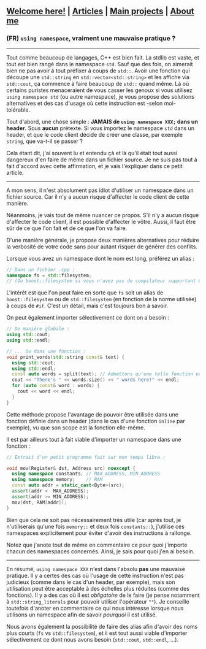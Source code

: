 ## [Welcome here!](https://vpenando.github.io) | [Articles](https://vpenando.github.io/articles.html) | [Main projects](https://vpenando.github.io/projects.html) | [About me](https://vpenando.github.io/about.html)

### (FR) `using namespace`, vraiment une mauvaise pratique ?

---

Tout comme beaucoup de langages, C++ est bien fait. La stdlib est vaste, et tout est bien rangé dans le namespace `std`.
Sauf que des fois, on aimerait bien ne pas avoir à tout préfixer à coups de `std::`. Avoir une fonction qui découpe une `std::string` en `std::vector<std::string>` et les affiche via `std::cout`, ça commence à faire beaucoup de `std::` quand même.
Là où certains puristes menaceraient de vous casser les genoux si vous utilisez `using namespace std` (ou autre namespace), je vous propose des solutions alternatives et des cas d'usage où cette instruction est -selon moi- tolérable.

Tout d'abord, une chose simple : **JAMAIS de `using namespace XXX;` dans un header**. Sous **aucun** prétexte. Si vous importez le namespace `std` dans un header, et que le code client décide de créer une classe, par exemple `string`, que va-t-il se passer ?

Cela étant dit, j'ai souvent lu et entendu çà et là qu'il était tout aussi dangereux d'en faire de même dans un fichier source. Je ne suis pas tout à fait d'accord avec cette affirmation, et je vais l'expliquer dans ce petit article.

---

A mon sens, il n'est absolument pas idiot d'utiliser un namespace dans un fichier source. Car il n'y a aucun risque d'affecter le code client de cette manière.

Néanmoins, je vais tout de même nuancer ce propos. S'il n'y a aucun risque d'affecter le code client, il est possible d'affecter le vôtre. Aussi, il faut être sûr de ce que l'on fait et de ce que l'on va faire.

D'une manière générale, je propose deux manières alternatives pour réduire la verbosité de votre code sans pour autant risquer de générer des conflits.

Lorsque vous avez un namespace dont le nom est long, préférez un alias :
```cpp
// Dans un fichier .cpp :
namespace fs = std::filesystem;
// (Ou boost::filesystem si vous n'avez pas de compilateur supportant C++17)
```
L'intérêt est que l'on peut faire en sorte que `fs` soit un alias de `boost::filesystem` ou de `std::filesystem` (en fonction de la norme utilisée) à coups de `#if`. C'est un détail, mais c'est toujours bon à savoir.

On peut également importer sélectivement ce dont on a besoin :
```cpp
// De manière globale :
using std::cout;
using std::endl;

// ... Ou dans une fonction :
void print_words(std::string const& text) {
  using std::cout;
  using std::endl;
  const auto words = split(text); // Admettons qu'une telle fonction existe
  cout << "There's " << words.size() << " words here!" << endl;
  for (auto const& word : words) {
    cout << word << endl;
  }
}
```
Cette méthode propose l'avantage de pouvoir être utilisée dans une fonction définie dans un header (dans le cas d'une fonction `inline` par exemple), vu que son scope est la fonction elle-même.

Il est par ailleurs tout à fait viable d'importer un namespace dans une fonction :
```cpp
// Extrait d'un petit programme fait sur mon temps libre :

void mov(Register& dst, Address src) noexcept {
  using namespace constants; // MAX_ADDRESS, MIN_ADDRESS
  using namespace memory;    // RAM
  const auto addr = static_cast<Byte>(src);
  assert(addr <  MAX_ADDRESS);
  assert(addr >= MIN_ADDRESS);
  mov(dst, RAM[addr]);
}
```
Bien que cela ne soit pas nécessairement très utile (car après tout, je n'utiliserais qu'une fois `memory::` et deux fois `constants::`), j'utilise ces namespaces explicitement pour éviter d'avoir des instructions à rallonge.

Notez que j'anote tout de même en commentaire ce pour quoi j'importe chacun des namespaces concernés. Ainsi, je sais pour quoi j'en ai besoin.

---

En résumé, `using namespace XXX` n'est dans l'absolu **pas** une mauvaise pratique. Il y a certes des cas où l'usage de cette instruction n'est pas judicieux (comme dans le cas d'un header, par exemple), mais son utilisation peut être acceptable à des échelles plus réduites (comme des fonctions). Il y a des cas où il est *obligatoire* de le faire (je pense notamment à `std::string_literals` pour pouvoir utiliser l'opérateur `""`). Je conseille toutefois d'anoter en commentaire ce qui nous intéresse lorsque nous utilisons un namespace afin de savoir *pourquoi* il est utilisé.

Nous avons également la possibilité de faire des alias afin d'avoir des noms plus courts (`fs` vs `std::filesystem`), et il est tout aussi viable d'importer sélectivement ce dont nous avons besoin (`std::cout`, `std::endl`, ...).
